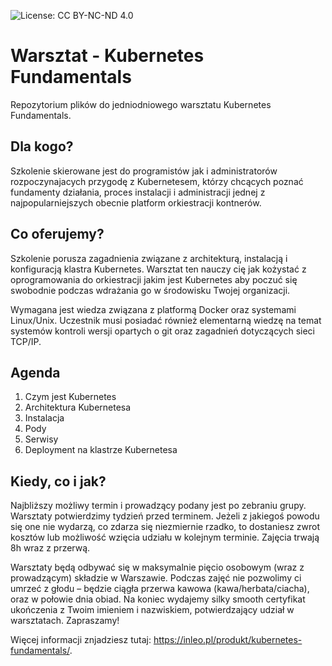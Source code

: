![License: CC BY-NC-ND 4.0](https://img.shields.io/badge/License-CC%20BY--NC--ND%204.0-lightgrey.svg)

# Warsztat - Kubernetes Fundamentals
Repozytorium plików do jedniodniowego warsztatu Kubernetes Fundamentals.

## Dla kogo?

Szkolenie skierowane jest do programistów jak i administratorów rozpoczynajacych przygodę z Kubernetesem, którzy chcących poznać fundamenty działania, proces instalacji i administracji jednej z najpopularniejszych obecnie platform orkiestracji kontnerów.

## Co oferujemy?

Szkolenie porusza zagadnienia związane z architekturą, instalacją i konfiguracją klastra Kubernetes. Warsztat ten nauczy cię jak kożystać z oprogramowania do orkiestracji jakim jest Kubernetes aby poczuć się swobodnie podczas wdrażania go w środowisku Twojej organizacji.

Wymagana jest wiedza związana z platformą Docker oraz systemami Linux/Unix. Uczestnik musi posiadać również elementarną wiedzę na temat systemów kontroli wersji opartych o git oraz zagadnień dotyczących sieci TCP/IP.

## Agenda

1. Czym jest Kubernetes
2. Architektura Kubernetesa
3. Instalacja 
4. Pody
5. Serwisy
6. Deployment na klastrze Kubernetesa

## Kiedy, co i jak?

Najbliższy możliwy termin i prowadzący podany jest po zebraniu grupy. Warsztaty potwierdzimy tydzień przed terminem. Jeżeli z jakiegoś powodu się one nie wydarzą, co zdarza się niezmiernie rzadko, to dostaniesz zwrot kosztów lub możliwość wzięcia udziału w kolejnym terminie. Zajęcia trwają 8h wraz z przerwą.

Warsztaty będą odbywać się w maksymalnie pięcio osobowym (wraz z prowadzącym) składzie w Warszawie. Podczas zajęć nie pozwolimy ci umrzeć z głodu – będzie ciągła przerwa kawowa (kawa/herbata/ciacha), oraz w połowie dnia obiad. Na koniec wydajemy silky smooth certyfikat ukończenia z Twoim imieniem i nazwiskiem, potwierdzający udział w warsztatach. Zapraszamy!

Więcej informacji znjadziesz tutaj: https://inleo.pl/produkt/kubernetes-fundamentals/.

